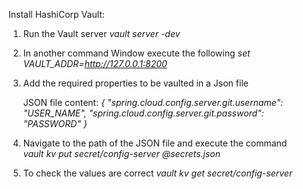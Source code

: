 Install HashiCorp Vault:

1) Run the Vault server
    _vault server -dev_
   
2) In another command Window execute the following
   _set VAULT_ADDR=http://127.0.0.1:8200_
   
3) Add the required properties to be vaulted in a Json file

   JSON file content:
   _{
   "spring.cloud.config.server.git.username": "USER_NAME",
   "spring.cloud.config.server.git.password": "PASSWORD"
   }_
   
4) Navigate to the path of the JSON file and execute the command   
   _vault kv put secret/config-server @secrets.json_
   
5) To check the values are correct
   _vault kv get secret/config-server_
   